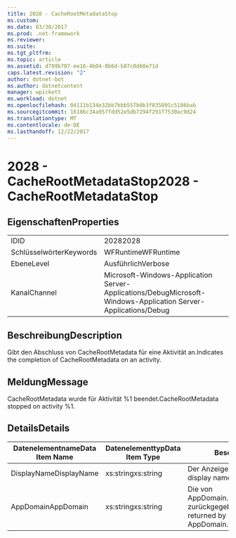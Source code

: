 ```yaml
---
title: 2028 - CacheRootMetadataStop
ms.custom: 
ms.date: 03/30/2017
ms.prod: .net-framework
ms.reviewer: 
ms.suite: 
ms.tgt_pltfrm: 
ms.topic: article
ms.assetid: d799b707-ee16-4b04-8b6d-b87c0d60e71d
caps.latest.revision: "2"
author: dotnet-bot
ms.author: dotnetcontent
manager: wpickett
ms.workload: dotnet
ms.openlocfilehash: 04111b134e32bb7bbb557b0b3f835891c5186bab
ms.sourcegitcommit: 16186c34a957fdd52e5db7294f291f7530ac9d24
ms.translationtype: MT
ms.contentlocale: de-DE
ms.lasthandoff: 12/22/2017
---
```

# <a name="2028---cacherootmetadatastop"></a><span data-ttu-id="b1f0c-102">2028 - CacheRootMetadataStop</span><span class="sxs-lookup"><span data-stu-id="b1f0c-102">2028 - CacheRootMetadataStop</span></span>
## <a name="properties"></a><span data-ttu-id="b1f0c-103">Eigenschaften</span><span class="sxs-lookup"><span data-stu-id="b1f0c-103">Properties</span></span>  
  
|||  
|-|-|  
|<span data-ttu-id="b1f0c-104">ID</span><span class="sxs-lookup"><span data-stu-id="b1f0c-104">ID</span></span>|<span data-ttu-id="b1f0c-105">2028</span><span class="sxs-lookup"><span data-stu-id="b1f0c-105">2028</span></span>|  
|<span data-ttu-id="b1f0c-106">Schlüsselwörter</span><span class="sxs-lookup"><span data-stu-id="b1f0c-106">Keywords</span></span>|<span data-ttu-id="b1f0c-107">WFRuntime</span><span class="sxs-lookup"><span data-stu-id="b1f0c-107">WFRuntime</span></span>|  
|<span data-ttu-id="b1f0c-108">Ebene</span><span class="sxs-lookup"><span data-stu-id="b1f0c-108">Level</span></span>|<span data-ttu-id="b1f0c-109">Ausführlich</span><span class="sxs-lookup"><span data-stu-id="b1f0c-109">Verbose</span></span>|  
|<span data-ttu-id="b1f0c-110">Kanal</span><span class="sxs-lookup"><span data-stu-id="b1f0c-110">Channel</span></span>|<span data-ttu-id="b1f0c-111">Microsoft-Windows-Application Server-Applications/Debug</span><span class="sxs-lookup"><span data-stu-id="b1f0c-111">Microsoft-Windows-Application Server-Applications/Debug</span></span>|  
  
## <a name="description"></a><span data-ttu-id="b1f0c-112">Beschreibung</span><span class="sxs-lookup"><span data-stu-id="b1f0c-112">Description</span></span>  
 <span data-ttu-id="b1f0c-113">Gibt den Abschluss von CacheRootMetadata für eine Aktivität an.</span><span class="sxs-lookup"><span data-stu-id="b1f0c-113">Indicates the completion of CacheRootMetadata on an activity.</span></span>  
  
## <a name="message"></a><span data-ttu-id="b1f0c-114">Meldung</span><span class="sxs-lookup"><span data-stu-id="b1f0c-114">Message</span></span>  
 <span data-ttu-id="b1f0c-115">CacheRootMetadata wurde für Aktivität %1 beendet.</span><span class="sxs-lookup"><span data-stu-id="b1f0c-115">CacheRootMetadata stopped on activity %1.</span></span>  
  
## <a name="details"></a><span data-ttu-id="b1f0c-116">Details</span><span class="sxs-lookup"><span data-stu-id="b1f0c-116">Details</span></span>  
  
|<span data-ttu-id="b1f0c-117">Datenelementname</span><span class="sxs-lookup"><span data-stu-id="b1f0c-117">Data Item Name</span></span>|<span data-ttu-id="b1f0c-118">Datenelementtyp</span><span class="sxs-lookup"><span data-stu-id="b1f0c-118">Data Item Type</span></span>|<span data-ttu-id="b1f0c-119">Beschreibung</span><span class="sxs-lookup"><span data-stu-id="b1f0c-119">Description</span></span>|  
|--------------------|--------------------|-----------------|  
|<span data-ttu-id="b1f0c-120">DisplayName</span><span class="sxs-lookup"><span data-stu-id="b1f0c-120">DisplayName</span></span>|<span data-ttu-id="b1f0c-121">xs:string</span><span class="sxs-lookup"><span data-stu-id="b1f0c-121">xs:string</span></span>|<span data-ttu-id="b1f0c-122">Der Anzeigename der Aktivität.</span><span class="sxs-lookup"><span data-stu-id="b1f0c-122">The display name of the activity.</span></span>|  
|<span data-ttu-id="b1f0c-123">AppDomain</span><span class="sxs-lookup"><span data-stu-id="b1f0c-123">AppDomain</span></span>|<span data-ttu-id="b1f0c-124">xs:string</span><span class="sxs-lookup"><span data-stu-id="b1f0c-124">xs:string</span></span>|<span data-ttu-id="b1f0c-125">Die von AppDomain.CurrentDomain.FriendlyName zurückgegebene Zeichenfolge.</span><span class="sxs-lookup"><span data-stu-id="b1f0c-125">The string returned by AppDomain.CurrentDomain.FriendlyName.</span></span>|
